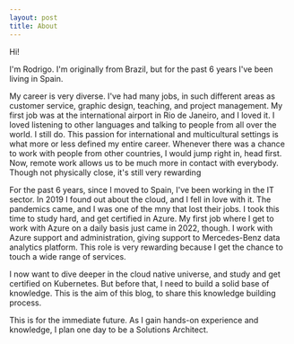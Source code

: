 ```yaml
---
layout: post
title: About
---
```


Hi!

I'm Rodrigo. I'm originally from Brazil, but for the past 6 years I've been living in Spain.

My career is very diverse. I've had many jobs, in such different areas as customer service, graphic design, teaching, and project management. My first job was at the international airport in Rio de Janeiro, and I loved it. I loved listening to other languages and talking to people from all over the world. I still do. This passion for international and multicultural settings is what more or less defined my entire career. Whenever there was a chance to work with people from other countries, I would jump right in, head first. Now, remote work allows us to be much more in contact with everybody. Though not physically close, it's still very rewarding

For the past 6 years, since I moved to Spain, I've been working in the IT sector. In 2019 I found out about the cloud, and I fell in love with it. The pandemics came, and I was one of the mny that lost their jobs. I took this time to study hard, and get certified in Azure. My first job where I get to work with Azure on a daily basis just came in 2022, though. I work with Azure support and administration, giving support to Mercedes-Benz data analytics platform. This role is very rewarding because I get the chance to touch a wide range of services.

I now want to dive deeper in the cloud native universe, and study and get certified on Kubernetes. But before that, I need to build a solid base of knowledge. This is the aim of this blog, to share this knowledge building process.

This is for the immediate future. As I gain hands-on experience and knowledge, I plan one day to be a Solutions Architect.